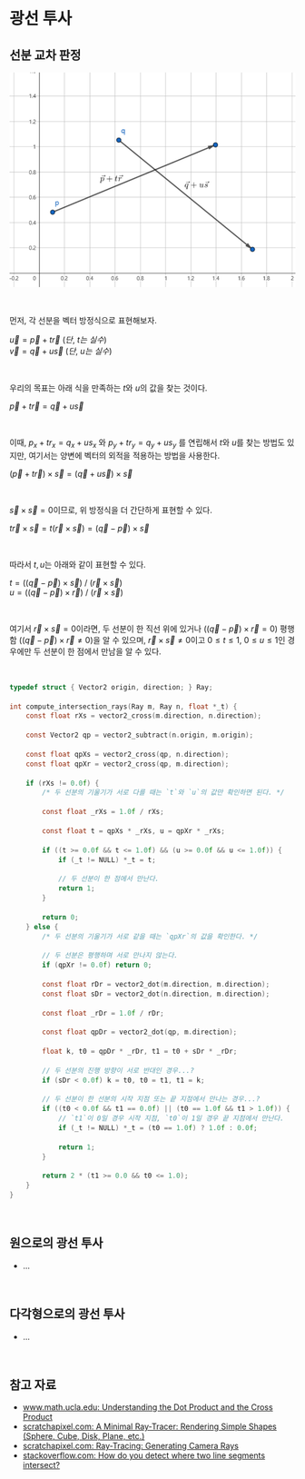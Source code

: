 # 광선 투사

## 선분 교차 판정

<img src="images/vector_equations.png" alt="선분을 벡터 방정식으로 표현하기"><br>

<br />

먼저, 각 선분을 벡터 방정식으로 표현해보자.

$\vec{u} = \vec{p} + t\vec{r}\ (단,\ t는\ 실수)$  
$\vec{v} = \vec{q} + u\vec{s}\ (단,\ u는\ 실수)$

<br />

우리의 목표는 아래 식을 만족하는 $t$와 $u$의 값을 찾는 것이다.

$\vec{p} + t\vec{r} = \vec{q} + u\vec{s}$

<br />

이때, ${p_x} + t{r_x} = {q_x} + u{s_x}$ 와 ${p_y} + t{r_y} = {q_y} + u{s_y}$ 를 연립해서 $t$와 $u$를 찾는 방법도 있지만, 여기서는 양변에 벡터의 외적을 적용하는 방법을 사용한다.

$(\vec{p} + t\vec{r}) \times \vec{s} = (\vec{q} + u\vec{s}) \times \vec{s}$

<br />

$\vec{s} \times \vec{s} = 0$이므로, 위 방정식을 더 간단하게 표현할 수 있다.

$t\vec{r} \times \vec{s} = t (\vec{r} \times \vec{s}) = (\vec{q} - \vec{p}) \times \vec{s}$

<br />

따라서 $t, u$는 아래와 같이 표현할 수 있다.

$t = ((\vec{q} - \vec{p}) \times \vec{s}) \ / \ (\vec{r} \times \vec{s})$  
$u = ((\vec{q} - \vec{p}) \times \vec{r}) \ / \ (\vec{r} \times \vec{s})$

<br />

여기서 $\vec{r} \times \vec{s} = 0$이라면, 두 선분이 한 직선 위에 있거나 ($(\vec{q} - \vec{p}) \times \vec{r} = 0$) 평행함 ($(\vec{q} - \vec{p}) \times \vec{r} \neq 0$)을 알 수 있으며, $\vec{r} \times \vec{s} \neq 0$이고 $0 \leq t \leq 1$, $0 \leq u \leq 1$인 경우에만 두 선분이 한 점에서 만남을 알 수 있다.

<br />

```c
typedef struct { Vector2 origin, direction; } Ray;

int compute_intersection_rays(Ray m, Ray n, float *_t) {
    const float rXs = vector2_cross(m.direction, n.direction);

    const Vector2 qp = vector2_subtract(n.origin, m.origin);

    const float qpXs = vector2_cross(qp, n.direction);
    const float qpXr = vector2_cross(qp, m.direction);

    if (rXs != 0.0f) {
        /* 두 선분의 기울기가 서로 다를 때는 `t`와 `u`의 값만 확인하면 된다. */

        const float _rXs = 1.0f / rXs;

        const float t = qpXs * _rXs, u = qpXr * _rXs;

        if ((t >= 0.0f && t <= 1.0f) && (u >= 0.0f && u <= 1.0f)) {
            if (_t != NULL) *_t = t;

            // 두 선분이 한 점에서 만난다.
            return 1;
        }

        return 0;
    } else {
        /* 두 선분의 기울기가 서로 같을 때는 `qpXr`의 값을 확인한다. */

        // 두 선분은 평행하며 서로 만나지 않는다.
        if (qpXr != 0.0f) return 0;

        const float rDr = vector2_dot(m.direction, m.direction);
        const float sDr = vector2_dot(n.direction, m.direction);

        const float _rDr = 1.0f / rDr;

        const float qpDr = vector2_dot(qp, m.direction);

        float k, t0 = qpDr * _rDr, t1 = t0 + sDr * _rDr;

        // 두 선분의 진행 방향이 서로 반대인 경우...?
        if (sDr < 0.0f) k = t0, t0 = t1, t1 = k;

        // 두 선분이 한 선분의 시작 지점 또는 끝 지점에서 만나는 경우...?
        if ((t0 < 0.0f && t1 == 0.0f) || (t0 == 1.0f && t1 > 1.0f)) {
            // `t1`이 0일 경우 시작 지점, `t0`이 1일 경우 끝 지점에서 만난다.
            if (_t != NULL) *_t = (t0 == 1.0f) ? 1.0f : 0.0f;

            return 1;
        }

        return 2 * (t1 >= 0.0 && t0 <= 1.0);
    }
}
```

<br />

## 원으로의 광선 투사

<!--

<img src="" alt="원으로의 점 판정"><br>

-->

- ...

<br />

## 다각형으로의 광선 투사

<!--

<img src="" alt="다각형으로의 광선 투사"><br>

-->

- ...

<br />

## 참고 자료

- [www.math.ucla.edu: Understanding the Dot Product and the Cross Product](https://www.math.ucla.edu/~josephbreen/Understanding_the_Dot_Product_and_the_Cross_Product.pdf)
- [scratchapixel.com: A Minimal Ray-Tracer: Rendering Simple Shapes (Sphere, Cube, Disk, Plane, etc.)](https://www.scratchapixel.com/lessons/3d-basic-rendering/minimal-ray-tracer-rendering-simple-shapes/parametric-and-implicit-surfaces.html)
- [scratchapixel.com: Ray-Tracing: Generating Camera Rays](https://www.scratchapixel.com/lessons/3d-basic-rendering/ray-tracing-generating-camera-rays/definition-ray.html)
- [stackoverflow.com: How do you detect where two line segments intersect?](https://stackoverflow.com/questions/563198/how-do-you-detect-where-two-line-segments-intersect/565282#565282)

<br />